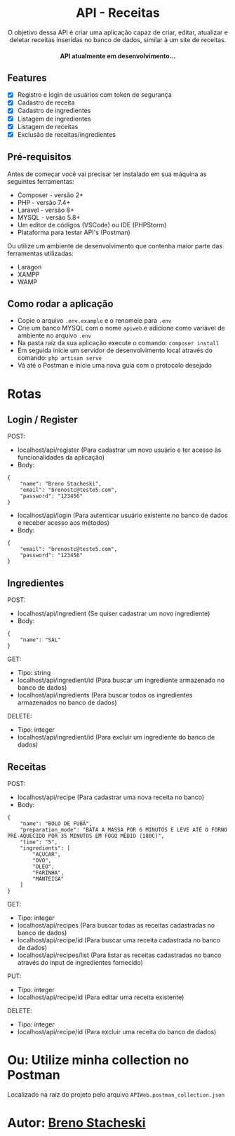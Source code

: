 <h1 align="center">API - Receitas</h1>

<p align="center">O objetivo dessa API é criar uma aplicação capaz de criar, editar, atualizar e deletar receitas inseridas no banco de dados, similar à um site de receitas.</p>

<h4 align="center"> 
	API atualmente em desenvolvimento...
</h4>

## Features

- [x] Registro e login de usuários com token de segurança
- [x] Cadastro de receita
- [x] Cadastro de ingredientes
- [x] Listagem de ingredientes
- [x] Listagem de receitas
- [x] Exclusão de receitas/ingredientes

## Pré-requisitos

Antes de começar você vai precisar ter instalado em sua máquina as seguintes ferramentas:
- Composer - versão 2+
- PHP - versão 7.4+
- Laravel - versão 8+
- MYSQL - versão 5.8+
- Um editor de códigos (VSCode) ou IDE (PHPStorm)
- Plataforma para testar API's (Postman)

Ou utilize um ambiente de desenvolvimento que contenha maior parte das ferramentas utilizadas:
- Laragon
- XAMPP
- WAMP 

## Como rodar a aplicação

- Copie o arquivo `.env.example` e o renomeie para `.env`
- Crie um banco MYSQL com o nome `apiweb` e adicione como variável de ambiente no arquivo `.env`
- Na pasta raíz da sua aplicação execute o comando: `composer install`
- Em seguida inicie um servidor de desenvolvimento local através do comando: `php artisan serve`
- Vá até o Postman e inicie uma nova guia com o protocolo desejado

# Rotas 

## Login / Register

POST:
- localhost/api/register (Para cadastrar um novo usuário e ter acesso às funcionalidades da aplicação) 
- Body:
```
{
    "name": "Breno Stacheski",
    "email": "brenostc@teste5.com",
    "password": "123456"
}
```

- localhost/api/login (Para autenticar usuário existente no banco de dados e receber acesso aos métodos)
- Body:
```
{
    "email": "brenostc@teste5.com",
    "password": "123456"
}
```

## Ingredientes

POST:
- localhost/api/ingredient (Se quiser cadastrar um novo ingrediente)
- Body:
```
{
    "name": "SAL"
}
```


GET:
- Tipo: string
- localhost/api/ingredient/id (Para buscar um ingrediente armazenado no banco de dados)
- localhost/api/ingredients (Para buscar todos os ingredientes armazenados no banco de dados)

DELETE:
- Tipo: integer
- localhost/api/ingredient/id (Para excluir um ingrediente do banco de dados)

## Receitas

POST:
- localhost/api/recipe (Para cadastrar uma nova receita no banco)
- Body:

```
{
    "name": "BOLO DE FUBÁ",
    "preparation_mode": "BATA A MASSA POR 6 MINUTOS E LEVE ATÉ O FORNO PRÉ-AQUECIDO POR 35 MINUTOS EM FOGO MÉDIO (180C)",
    "time": "5",
    "ingredients": [
        "AÇUCAR",
        "OVO",
        "OLEO",
        "FARINHA",
        "MANTEIGA"
    ]
}
```

GET:
- Tipo: integer
- localhost/api/recipes (Para buscar todas as receitas cadastradas no banco de dados)
- localhost/api/recipe/id (Para buscar uma receita cadastrada no banco de dados)
- localhost/api/recipes/list (Para listar as receitas cadastradas no banco através do input de ingredientes fornecido)

PUT:
- Tipo: integer
- localhost/api/recipe/id (Para editar uma receita existente)

DELETE:
- Tipo: integer
- localhost/api/recipe/id (Para excluir uma receita do banco de dados)

# Ou: Utilize minha collection no Postman

Localizado na raíz do projeto pelo arquivo `APIWeb.postman_collection.json`

# Autor: [Breno Stacheski](https://github.com/BrenoStacheski)

